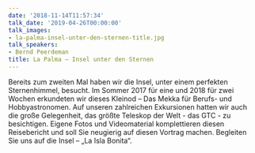 ```yaml
---
date: '2018-11-14T11:57:34'
talk_date: '2019-04-26T00:00:00'
talk_images:
- la-palma-insel-unter-den-sternen-title.jpg
talk_speakers:
- Bernd Peerdeman
title: La Palma – Insel unter den Sternen
---
```

Bereits zum zweiten Mal haben wir die Insel, unter einem perfekten Sternenhimmel, besucht. Im Sommer 2017 für eine und 2018 für zwei Wochen erkundeten wir dieses Kleinod – Das Mekka für Berufs- und Hobbyastronomen. Auf unseren zahlreichen Exkursionen hatten wir auch die große Gelegenheit, das größte Teleskop der Welt - das GTC - zu besichtigen. Eigene Fotos und Videomaterial komplettieren diesen Reisebericht und soll Sie neugierig auf diesen Vortrag machen. Begleiten Sie uns auf die Insel – „La Isla Bonita“.

